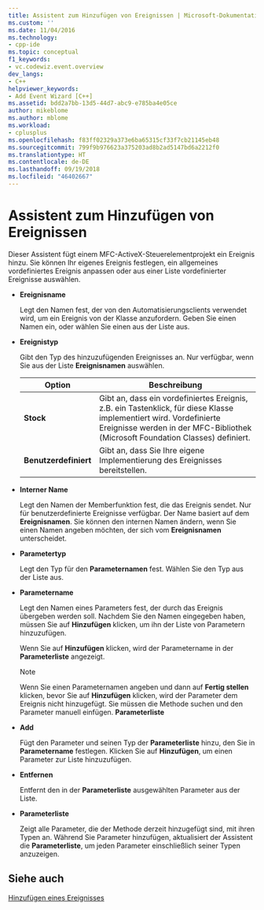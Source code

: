 ```yaml
---
title: Assistent zum Hinzufügen von Ereignissen | Microsoft-Dokumentation
ms.custom: ''
ms.date: 11/04/2016
ms.technology:
- cpp-ide
ms.topic: conceptual
f1_keywords:
- vc.codewiz.event.overview
dev_langs:
- C++
helpviewer_keywords:
- Add Event Wizard [C++]
ms.assetid: bdd2a7bb-13d5-44d7-abc9-e785ba4e05ce
author: mikeblome
ms.author: mblome
ms.workload:
- cplusplus
ms.openlocfilehash: f83ff02329a373e6ba65315cf33f7cb21145eb48
ms.sourcegitcommit: 799f9b976623a375203ad8b2ad5147bd6a2212f0
ms.translationtype: HT
ms.contentlocale: de-DE
ms.lasthandoff: 09/19/2018
ms.locfileid: "46402667"
---
```

# <a name="add-event-wizard"></a>Assistent zum Hinzufügen von Ereignissen

Dieser Assistent fügt einem MFC-ActiveX-Steuerelementprojekt ein Ereignis hinzu. Sie können Ihr eigenes Ereignis festlegen, ein allgemeines vordefiniertes Ereignis anpassen oder aus einer Liste vordefinierter Ereignisse auswählen.

- **Ereignisname**

   Legt den Namen fest, der von den Automatisierungsclients verwendet wird, um ein Ereignis von der Klasse anzufordern. Geben Sie einen Namen ein, oder wählen Sie einen aus der Liste aus.

- **Ereignistyp**

   Gibt den Typ des hinzuzufügenden Ereignisses an. Nur verfügbar, wenn Sie aus der Liste **Ereignisnamen** auswählen.

   |Option|Beschreibung |
   |------------|-----------------|
   |**Stock**|Gibt an, dass ein vordefiniertes Ereignis, z.B. ein Tastenklick, für diese Klasse implementiert wird. Vordefinierte Ereignisse werden in der MFC-Bibliothek (Microsoft Foundation Classes) definiert.|
   |**Benutzerdefiniert**|Gibt an, dass Sie Ihre eigene Implementierung des Ereignisses bereitstellen.|

- **Interner Name**

   Legt den Namen der Memberfunktion fest, die das Ereignis sendet. Nur für benutzerdefinierte Ereignisse verfügbar. Der Name basiert auf dem **Ereignisnamen**. Sie können den internen Namen ändern, wenn Sie einen Namen angeben möchten, der sich vom **Ereignisnamen** unterscheidet.

- **Parametertyp**

   Legt den Typ für den **Parameternamen** fest. Wählen Sie den Typ aus der Liste aus.

- **Parametername**

   Legt den Namen eines Parameters fest, der durch das Ereignis übergeben werden soll. Nachdem Sie den Namen eingegeben haben, müssen Sie auf **Hinzufügen** klicken, um ihn der Liste von Parametern hinzuzufügen.

   Wenn Sie auf **Hinzufügen** klicken, wird der Parametername in der **Parameterliste** angezeigt.

   > [!NOTE]
   > Wenn Sie einen Parameternamen angeben und dann auf **Fertig stellen** klicken, bevor Sie auf **Hinzufügen** klicken, wird der Parameter dem Ereignis nicht hinzugefügt. Sie müssen die Methode suchen und den Parameter manuell einfügen. **Parameterliste**

- **Add**

   Fügt den Parameter und seinen Typ der **Parameterliste** hinzu, den Sie in **Parametername** festlegen. Klicken Sie auf **Hinzufügen**, um einen Parameter zur Liste hinzuzufügen.

- **Entfernen**

   Entfernt den in der **Parameterliste** ausgewählten Parameter aus der Liste.

- **Parameterliste**

   Zeigt alle Parameter, die der Methode derzeit hinzugefügt sind, mit ihren Typen an. Während Sie Parameter hinzufügen, aktualisiert der Assistent die **Parameterliste**, um jeden Parameter einschließlich seiner Typen anzuzeigen.

## <a name="see-also"></a>Siehe auch

[Hinzufügen eines Ereignisses](../ide/adding-an-event-visual-cpp.md)